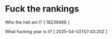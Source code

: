 # Fuck the rankings

Who the hell am I?
{ 18239466 }

What fucking year is it?
[ 2025-04-03T07:43:20Z ]
